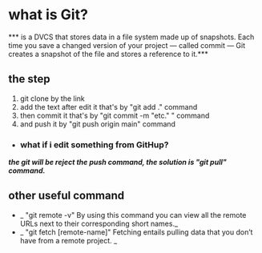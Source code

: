 # what is Git?
***  is a DVCS that stores data in a file system made up of snapshots. Each time you save a changed version of your project — called commit — Git creates a snapshot of the file and stores a reference to it.***

 ## the step

1. git clone by the link 
2. add the  text after edit it that's by "git add ." command
3. then commit it that's by "git commit -m "etc." " command
4. and push it by "git push origin main" command

* ### what if i edit something from GitHup?

***the git will be reject the push command, the solution is "git pull" command.***

## other useful command

- _ "git remote -v" By using this command you can view all the remote URLs next to their corresponding short names._
- _ "git fetch [remote-name]" Fetching entails pulling data that you don’t have from a remote project. _


